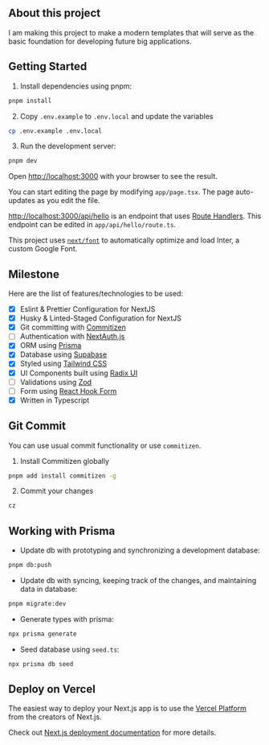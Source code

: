 ## About this project

I am making this project to make a modern templates that will serve as the basic foundation for developing future big applications.

## Getting Started

1. Install dependencies using pnpm:

```bash
pnpm install
```

2. Copy `.env.example` to `.env.local` and update the variables

```bash
cp .env.example .env.local
```

3. Run the development server:

```bash
pnpm dev
```

Open [http://localhost:3000](http://localhost:3000) with your browser to see the result.

You can start editing the page by modifying `app/page.tsx`. The page auto-updates as you edit the file.

[http://localhost:3000/api/hello](http://localhost:3000/api/hello) is an endpoint that uses [Route Handlers](https://beta.nextjs.org/docs/routing/route-handlers). This endpoint can be edited in `app/api/hello/route.ts`.

This project uses [`next/font`](https://nextjs.org/docs/basic-features/font-optimization) to automatically optimize and load Inter, a custom Google Font.

## Milestone

Here are the list of features/technologies to be used:

- [x] Eslint & Prettier Configuration for NextJS
- [x] Husky & Linted-Staged Configuration for NextJS
- [x] Git committing with [Commitizen](https://commitizen-tools.github.io/commitizen/)
- [ ] Authentication with [NextAuth.js](https://next-auth.js.org/)
- [x] ORM using [Prisma](https://www.prisma.io/)
- [x] Database using [Supabase](https://supabase.com/)
- [x] Styled using [Tailwind CSS](https://tailwindcss.com/)
- [x] UI Components built using [Radix UI](https://www.radix-ui.com/)
- [ ] Validations using [Zod](https://github.com/colinhacks/zod)
- [ ] Form using [React Hook Form](https://react-hook-form.com/)
- [x] Written in Typescript

## Git Commit

You can use usual commit functionality or use `commitizen`.

1. Install Commitizen globally

```bash
pnpm add install commitizen -g
```

2. Commit your changes

```bash
cz
```

## Working with Prisma

- Update db with prototyping and synchronizing a development database:

```bash
pnpm db:push
```

- Update db with syncing, keeping track of the changes, and maintaining data in database:

```bash
pnpm migrate:dev
```

- Generate types with prisma:

```bash
npx prisma generate
```

- Seed database using `seed.ts`:

```bash
npx prisma db seed
```

## Deploy on Vercel

The easiest way to deploy your Next.js app is to use the [Vercel Platform](https://vercel.com/new?utm_medium=default-template&filter=next.js&utm_source=create-next-app&utm_campaign=create-next-app-readme) from the creators of Next.js.

Check out [Next.js deployment documentation](https://nextjs.org/docs/deployment) for more details.
